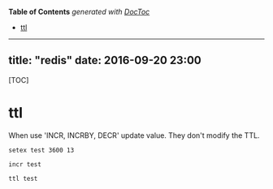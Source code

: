 <!-- START doctoc generated TOC please keep comment here to allow auto update -->
<!-- DON'T EDIT THIS SECTION, INSTEAD RE-RUN doctoc TO UPDATE -->
**Table of Contents**  *generated with [DocToc](https://github.com/thlorenz/doctoc)*

- [ttl](#ttl)

<!-- END doctoc generated TOC please keep comment here to allow auto update -->

---
title: "redis"
date: 2016-09-20 23:00
---
[TOC]


# ttl 

When use 'INCR, INCRBY, DECR' update value. They don't modify the TTL.

```
setex test 3600 13

incr test

ttl test
```



